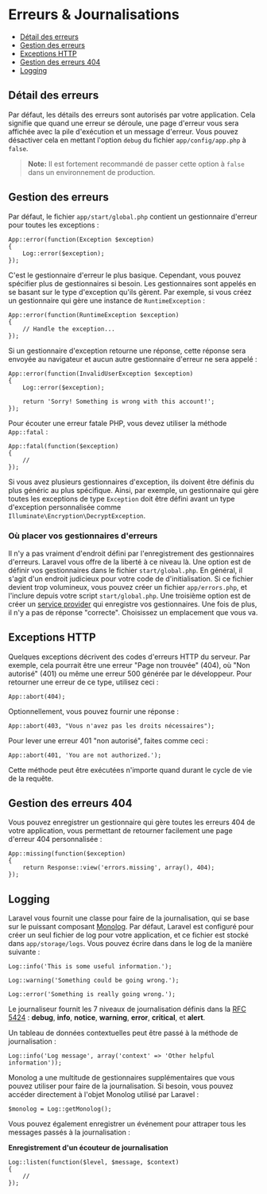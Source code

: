 # Erreurs & Journalisations

- [Détail des erreurs](#error-detail)
- [Gestion des erreurs](#handling-errors)
- [Exceptions HTTP](#http-exceptions)
- [Gestion des erreurs 404](#handling-404-errors)
- [Logging](#logging)

<a name="error-detail"></a>
## Détail des erreurs

Par défaut, les détails des erreurs sont autorisés par votre application. Cela signifie que quand une erreur se déroule, une page d'erreur vous sera affichée avec la pile d'exécution et un message d'erreur. Vous pouvez désactiver cela en mettant l'option `debug` du fichier `app/config/app.php` à `false`.

> **Note:** Il est fortement recommandé de passer cette option à `false` dans un environnement de production.

<a name="handling-errors"></a>
## Gestion des erreurs

Par défaut, le fichier `app/start/global.php` contient un gestionnaire d'erreur pour toutes les exceptions :

    App::error(function(Exception $exception)
    {
        Log::error($exception);
    });

C'est le gestionnaire d'erreur le plus basique. Cependant, vous pouvez spécifier plus de gestionnaires si besoin. Les gestionnaires sont appelés en se basant sur le type d'exception qu'ils gèrent. Par exemple, si vous créez un gestionnaire qui gère une instance de `RuntimeException` :

    App::error(function(RuntimeException $exception)
    {
        // Handle the exception...
    });

Si un gestionnaire d'exception retourne une réponse, cette réponse sera envoyée au navigateur et aucun autre gestionnaire d'erreur ne sera appelé :

    App::error(function(InvalidUserException $exception)
    {
        Log::error($exception);

        return 'Sorry! Something is wrong with this account!';
    });

Pour écouter une erreur fatale PHP, vous devez utiliser la méthode `App::fatal` :

    App::fatal(function($exception)
    {
        //
    });

Si vous avez plusieurs gestionnaires d'exception, ils doivent être définis du plus généric au plus spécifique. Ainsi, par exemple, un gestionnaire qui gère toutes les exceptions de type `Exception` doit être défini avant un type d'exception personnalisée comme `Illuminate\Encryption\DecryptException`.

### Où placer vos gestionnaires d'erreurs

Il n'y a pas vraiment d'endroit défini par l'enregistrement des gestionnaires d'erreurs. Laravel vous offre de la liberté à ce niveau là. Une option est de définir vos gestionnaires dans le fichier `start/global.php`. En général, il s'agit d'un endroit judicieux pour votre code de d'initialisation. Si ce fichier devient trop volumineux, vous pouvez créer un fichier `app/errors.php`, et l'inclure depuis votre script `start/global.php`. Une troisième option est de créer un [service provider](/4.0/ioc#service-providers) qui enregistre vos gestionnaires. Une fois de plus, il n'y a pas de réponse "correcte". Choisissez un emplacement que vous va.

<a name="http-exceptions"></a>
## Exceptions HTTP

Quelques exceptions décrivent des codes d'erreurs HTTP du serveur. Par exemple, cela pourrait être une erreur "Page non trouvée" (404), où "Non autorisé" (401) ou même une erreur 500 générée par le développeur. Pour retourner une erreur de ce type, utilisez ceci :

    App::abort(404);

Optionnellement, vous pouvez fournir une réponse :

    App::abort(403, "Vous n'avez pas les droits nécessaires");

Pour lever une erreur 401 "non autorisé", faites comme ceci :

    App::abort(401, 'You are not authorized.');

Cette méthode peut être exécutées n'importe quand durant le cycle de vie de la requête.

<a name="handling-404-errors"></a>
## Gestion des erreurs 404

Vous pouvez enregistrer un gestionnaire qui gère toutes les erreurs 404 de votre application, vous permettant de retourner facilement une page d'erreur 404 personnalisée :

    App::missing(function($exception)
    {
        return Response::view('errors.missing', array(), 404);
    });

<a name="logging"></a>
## Logging

Laravel vous fournit une classe pour faire de la journalisation, qui se base sur le puissant composant [Monolog](http://github.com/seldaek/monolog). Par défaut, Laravel est configuré pour créer un seul fichier de log pour votre application, et ce fichier est stocké dans `app/storage/logs`. Vous pouvez écrire dans dans le log de la manière suivante :

    Log::info('This is some useful information.');

    Log::warning('Something could be going wrong.');

    Log::error('Something is really going wrong.');

Le journaliseur fournit les 7 niveaux de journalisation définis dans la [RFC 5424](http://tools.ietf.org/html/rfc5424) : **debug**, **info**, **notice**, **warning**, **error**, **critical**, et **alert**.

Un tableau de données contextuelles peut être passé à la méthode de journalisation :

    Log::info('Log message', array('context' => 'Other helpful information'));

Monolog a une multitude de gestionnaires supplémentaires que vous pouvez utiliser pour faire de la journalisation. Si besoin, vous pouvez accéder directement à l'objet Monolog utilisé par Laravel :

    $monolog = Log::getMonolog();

Vous pouvez également enregistrer un événement pour attraper tous les messages passés à la journalisation :

**Enregistrement d'un écouteur de journalisation**

    Log::listen(function($level, $message, $context)
    {
        //
    });
